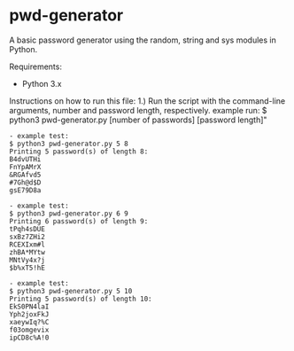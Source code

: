 # pwd-generator
A basic password generator using the random, string and sys modules in Python.

Requirements:
  - Python 3.x

Instructions on how to run this file:
  1.) Run the script with the command-line arguments, number and password length, respectively.
  example run: $ python3 pwd-generator.py [number of passwords] [password length]"
    
    - example test:
    $ python3 pwd-generator.py 5 8
    Printing 5 password(s) of length 8:
    B4dvUTHi
    FnYpAMrX
    &RGAfvd5
    #7Gh@d$D
    gsE79D8a
    
    - example test:
    $ python3 pwd-generator.py 6 9
    Printing 6 password(s) of length 9:
    tPqh4sDUE
    sxBz7ZHi2
    RCEXIxm#l
    zhBA*MYtw
    MNtVy4x?j
    $b%xT5!hE
    
    - example test:
    $ python3 pwd-generator.py 5 10
    Printing 5 password(s) of length 10:
    EkS0PN4laI
    Yph2joxFkJ
    xaeywIq?%C
    f03omgevix
    ipCD8c%A!0


